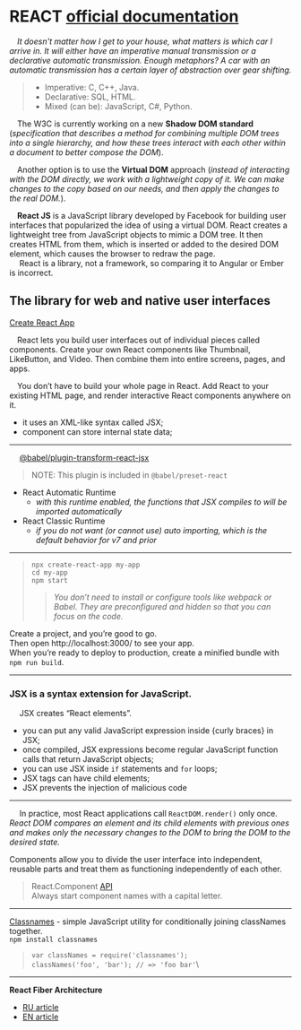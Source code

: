 # REACT [official documentation](https://uk.reactjs.org/)

&emsp;_It doesn't matter how I get to your house, what matters is which car I arrive in. It will either have an imperative manual transmission or a declarative automatic transmission. Enough metaphors? A car with an automatic transmission has a certain layer of abstraction over gear shifting._
> * Imperative: C, C++, Java.
> * Declarative: SQL, HTML.
> * Mixed (can be): JavaScript, C#, Python.

&emsp;The W3C is currently working on a new **Shadow DOM standard** (_specification that describes a method for combining multiple DOM trees into a single hierarchy, and how these trees interact with each other within a document to better compose the DOM_).

&emsp;Another option is to use the **Virtual DOM** approach (_instead of interacting with the DOM directly, we work with a lightweight copy of it. We can make changes to the copy based on our needs, and then apply the changes to the real DOM._).

&emsp;**React JS** is a JavaScript library developed by Facebook for building user interfaces that popularized the idea of using a virtual DOM. React creates a lightweight tree from JavaScript objects to mimic a DOM tree. It then creates HTML from them, which is inserted or added to the desired DOM element, which causes the browser to redraw the page.<br>
&emsp; React is a library, not a framework, so comparing it to Angular or Ember is incorrect.

## The library for web and native user interfaces
[Create React App](https://github.com/facebook/create-react-app)

&emsp;React lets you build user interfaces out of individual pieces called components. Create your own React components like Thumbnail, LikeButton, and Video. Then combine them into entire screens, pages, and apps.

&emsp;You don’t have to build your whole page in React. Add React to your existing HTML page, and render interactive React components anywhere on it.<br>
* it uses an XML-like syntax called JSX;
* component can store internal state data;
___

&emsp; [@babel/plugin-transform-react-jsx](https://babeljs.io/docs/babel-plugin-transform-react-jsx)
> NOTE: This plugin is included in ``@babel/preset-react``
* React Automatic Runtime
    - _with this runtime enabled, the functions that JSX compiles to will be imported automatically_
* React Classic Runtime
    - _if you do not want (or cannot use) auto importing, which is the default behavior for v7 and prior_
___

> ```
> npx create-react-app my-app
> cd my-app
> npm start
> ```
> 
> > _You don’t need to install or configure tools like webpack or Babel._
> > _They are preconfigured and hidden so that you can focus on the code._

Create a project, and you’re good to go.<br>
Then open http://localhost:3000/ to see your app.<br>
When you’re ready to deploy to production, create a minified bundle with ``npm run build``.
___

### JSX is a syntax extension for JavaScript.

&emsp; JSX creates “React elements”.<br>
   + you can put any valid JavaScript expression inside {curly braces} in JSX;
   + once compiled, JSX expressions become regular JavaScript function calls that return JavaScript objects;
   + you can use JSX inside ``if`` statements and ``for`` loops;
   + JSX tags can have child elements;
   + JSX prevents the injection of malicious code
___

&emsp; In practice, most React applications call ``ReactDOM.render()`` only once.
_React DOM compares an element and its child elements with previous ones and makes only the necessary changes to the DOM to bring the DOM to the desired state._

Components allow you to divide the user interface into independent, reusable parts and treat them as functioning independently of each other.
> React.Component [API](https://uk.reactjs.org/docs/react-component.html) <br>
> Always start component names with a capital letter.
___

[Classnames](https://www.npmjs.com/package/classnames) - simple JavaScript utility for conditionally joining classNames together.\
``npm install classnames``
> ``var classNames = require('classnames');``\
> ``classNames('foo', 'bar'); // => 'foo bar'``\
___

**React Fiber Architecture**
   - [RU article](https://habr.com/ru/post/444276/)
   - [EN article](https://github.com/acdlite/react-fiber-architecture)



